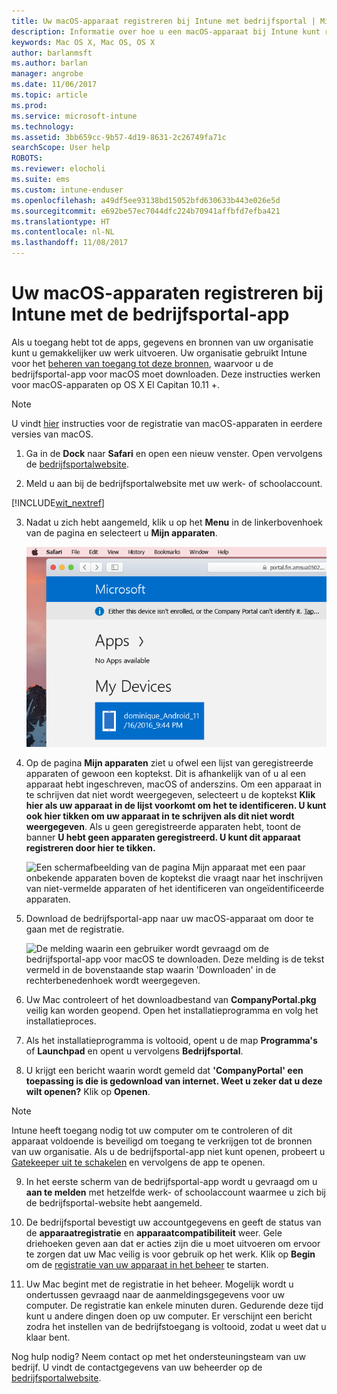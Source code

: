 ```yaml
---
title: Uw macOS-apparaat registreren bij Intune met bedrijfsportal | Microsoft Docs
description: Informatie over hoe u een macOS-apparaat bij Intune kunt registreren met de bedrijfsportal-app
keywords: Mac OS X, Mac OS, OS X
author: barlanmsft
ms.author: barlan
manager: angrobe
ms.date: 11/06/2017
ms.topic: article
ms.prod: 
ms.service: microsoft-intune
ms.technology: 
ms.assetid: 3bb659cc-9b57-4d19-8631-2c26749fa71c
searchScope: User help
ROBOTS: 
ms.reviewer: elocholi
ms.suite: ems
ms.custom: intune-enduser
ms.openlocfilehash: a49df5ee93138bd15052bfd630633b443e026e5d
ms.sourcegitcommit: e692be57ec7044dfc224b70941affbfd7efba421
ms.translationtype: HT
ms.contentlocale: nl-NL
ms.lasthandoff: 11/08/2017
---
```

# <a name="enroll-your-macos-device-in-intune-with-the-company-portal-app"></a>Uw macOS-apparaten registreren bij Intune met de bedrijfsportal-app

Als u toegang hebt tot de apps, gegevens en bronnen van uw organisatie kunt u gemakkelijker uw werk uitvoeren. Uw organisatie gebruikt Intune voor het [beheren van toegang tot deze bronnen](what-happens-if-you-install-the-Company-Portal-app-and-enroll-your-device-in-intune-macos.md), waarvoor u de bedrijfsportal-app voor macOS moet downloaden. Deze instructies werken voor macOS-apparaten op OS X El Capitan 10.11 +.

> [!NOTE]
> U vindt [hier](enroll-your-device-in-intune-macos-legacy.md) instructies voor de registratie van macOS-apparaten in eerdere versies van macOS.

1. Ga in de __Dock__ naar __Safari__ en open een nieuw venster. Open vervolgens de [bedrijfsportalwebsite](https://portal.manage.microsoft.com).

2. Meld u aan bij de bedrijfsportalwebsite met uw werk- of schoolaccount.

[!INCLUDE[wit_nextref](includes/end-user-password-guidance.md)]

3. Nadat u zich hebt aangemeld, klik u op het **Menu** in de linkerbovenhoek van de pagina en selecteert u **Mijn apparaten**.

   ![Een schermafbeelding van de startpagina voor de web-portal waarin wordt aangegeven dat er nog geen apps kunnen worden geïnstalleerd, met een knop Mijn apparaten eronder.](./media/macOS_enroll_001_landing_page.png)

4. Op de pagina __Mijn apparaten__ ziet u ofwel een lijst van geregistreerde apparaten of gewoon een koptekst. Dit is afhankelijk van of u al een apparaat hebt ingeschreven, macOS of anderszins. Om een apparaat in te schrijven dat niet wordt weergegeven, selecteert u de koptekst __Klik hier als uw apparaat in de lijst voorkomt om het te identificeren. U kunt ook hier tikken om uw apparaat in te schrijven als dit niet wordt weergegeven__. Als u geen geregistreerde apparaten hebt, toont de banner **U hebt geen apparaten geregistreerd. U kunt dit apparaat registreren door hier te tikken.**

    ![Een schermafbeelding van de pagina Mijn apparaat met een paar onbekende apparaten boven de koptekst die vraagt naar het inschrijven van niet-vermelde apparaten of het identificeren van ongeïdentificeerde apparaten.](./media/macOS_enroll_002_tap_here_banner.png)

5. Download de bedrijfsportal-app naar uw macOS-apparaat om door te gaan met de registratie.

    ![De melding waarin een gebruiker wordt gevraagd om de bedrijfsportal-app voor macOS te downloaden. Deze melding is de tekst vermeld in de bovenstaande stap waarin 'Downloaden' in de rechterbenedenhoek wordt weergegeven.](./media/macOS_enroll_IWP_CP_app_notice.png)

6. Uw Mac controleert of het downloadbestand van **CompanyPortal.pkg** veilig kan worden geopend. Open het installatieprogramma en volg het installatieproces.

7. Als het installatieprogramma is voltooid, opent u de map **Programma's** of **Launchpad** en opent u vervolgens **Bedrijfsportal**.

8. U krijgt een bericht waarin wordt gemeld dat **'CompanyPortal' een toepassing is die is gedownload van internet. Weet u zeker dat u deze wilt openen?** Klik op **Openen**.

  > [!NOTE]
  > Intune heeft toegang nodig tot uw computer om te controleren of dit apparaat voldoende is beveiligd om toegang te verkrijgen tot de bronnen van uw organisatie. Als u de bedrijfsportal-app niet kunt openen, probeert u [Gatekeeper uit te schakelen](https://support.apple.com/HT202491) en vervolgens de app te openen.

9. In het eerste scherm van de bedrijfsportal-app wordt u gevraagd om u **aan te melden** met hetzelfde werk- of schoolaccount waarmee u zich bij de bedrijfsportal-website hebt aangemeld.

10. De bedrijfsportal bevestigt uw accountgegevens en geeft de status van de **apparaatregistratie** en **apparaatcompatibiliteit** weer. Gele driehoeken geven aan dat er acties zijn die u moet uitvoeren om ervoor te zorgen dat uw Mac veilig is voor gebruik op het werk. Klik op **Begin** om de [registratie van uw apparaat in het beheer](what-info-can-your-company-see-when-you-enroll-your-device-in-intune.md) te starten.

11. Uw Mac begint met de registratie in het beheer. Mogelijk wordt u ondertussen gevraagd naar de aanmeldingsgegevens voor uw computer. De registratie kan enkele minuten duren. Gedurende deze tijd kunt u andere dingen doen op uw computer. Er verschijnt een bericht zodra het instellen van de bedrijfstoegang is voltooid, zodat u weet dat u klaar bent.

Nog hulp nodig? Neem contact op met het ondersteuningsteam van uw bedrijf. U vindt de contactgegevens van uw beheerder op de [bedrijfsportalwebsite](https://portal.manage.microsoft.com).
